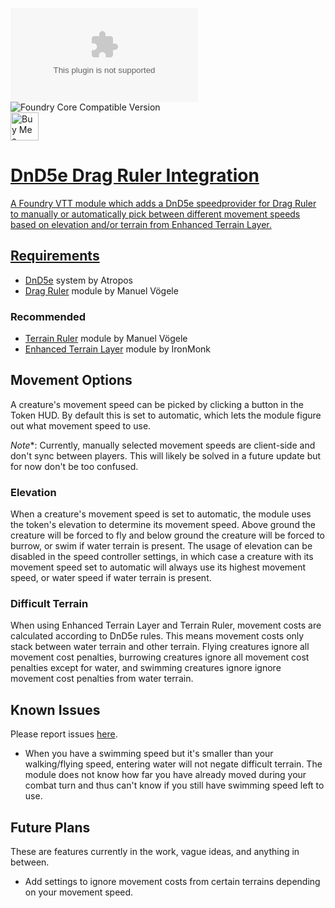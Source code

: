 ![Release Download Count](https://img.shields.io/github/downloads/PepijnMC/ElevationDragRuler/latest/module.zip?color=2b82fc&label=downloads&style=for-the-badge)
![Foundry Core Compatible Version](https://img.shields.io/badge/dynamic/json.svg?url=https%3A%2F%2Fgithub.com%2FPepijnMC%2FElevationDragRuler%2Freleases%2Flatest%2Fdownload%2Fmodule.json&label=Foundry%20Version&query=$.compatibleCoreVersion&colorB=orange&style=for-the-badge) <br><a href='https://ko-fi.com/pepijn' target='_blank'><img height='35' style='border:0px;height:45px;' src='https://az743702.vo.msecnd.net/cdn/kofi3.png?v=0' border='0' alt='Buy Me a Coffee at ko-fi.com' />

# DnD5e Drag Ruler Integration
A Foundry VTT module which adds a DnD5e speedprovider for Drag Ruler to manually or automatically pick between different movement speeds based on elevation and/or terrain from Enhanced Terrain Layer.

## Requirements
- <a href="https://foundryvtt.com/packages/dnd5e" target="_blank">DnD5e</a> system by Atropos
- <a href="https://github.com/manuelVo/foundryvtt-drag-ruler" target="_blank">Drag Ruler</a> module by Manuel Vögele
### Recommended
- <a href="https://github.com/manuelVo/foundryvtt-terrain-ruler" target="_blank">Terrain Ruler</a> module by Manuel Vögele
- <a href="https://github.com/ironmonk88/enhanced-terrain-layer" target="_blank">Enhanced Terrain Layer</a> module by IronMonk

## Movement Options
A creature's movement speed can be picked by clicking a button in the Token HUD. By default this is set to automatic, which lets the module figure out what movement speed to use.
  
*Note**: Currently, manually selected movement speeds are client-side and don't sync between players. This will likely be solved in a future update but for now don't be too confused.
  
### Elevation
When a creature's movement speed is set to automatic, the module uses the token's elevation to determine its movement speed. Above ground the creature will be forced to fly and below ground the creature will be forced to burrow, or swim if water terrain is present. The usage of elevation can be disabled in the speed controller settings, in which case a creature with its movement speed set to automatic will always use its highest movement speed, or water speed if water terrain is present.
 
### Difficult Terrain
When using Enhanced Terrain Layer and Terrain Ruler, movement costs are calculated according to DnD5e rules. This means movement costs only stack between water terrain and other terrain. Flying creatures ignore all movement cost penalties, burrowing creatures ignore all movement cost penalties except for water, and swimming creatures ignore ignore movement cost penalties from water terrain.

## Known Issues
Please report issues <a href="https://github.com/PepijnMC/ElevationDragRuler/issues" target="_blank">here</a>.
- When you have a swimming speed but it's smaller than your walking/flying speed, entering water will not negate difficult terrain. The module does not know how far you have already moved during your combat turn and thus can't know if you still have swimming speed left to use.

## Future Plans
These are features currently in the work, vague ideas, and anything in between.
- Add settings to ignore movement costs from certain terrains depending on your movement speed.
